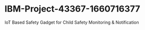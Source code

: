 # IBM-Project-43367-1660716377
IoT Based Safety Gadget for Child Safety Monitoring &amp; Notification
